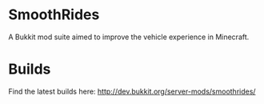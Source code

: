 SmoothRides
===============

A Bukkit mod suite aimed to improve the vehicle experience in Minecraft.

Builds
===============
Find the latest builds here: http://dev.bukkit.org/server-mods/smoothrides/